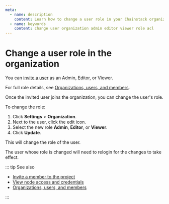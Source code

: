 ```yaml
---
meta:
  - name: description
    content: Learn how to change a user role in your Chainstack organization.
  - name: keywords
    content: change user organization admin editor viewer role acl
---
```


# Change a user role in the organization

You can [invite a user](/platform/invite-a-user-to-the-organization) as an Admin, Editor, or Viewer.

For full role details, see <a href="https://support.chainstack.com/hc/en-us/articles/900001563563" target="_blank">Organizations, users, and members</a>.

Once the invited user joins the organization, you can change the user's role.

To change the role:

1. Click **Settings** > **Organization**.
1. Next to the user, click the edit icon.
1. Select the new role **Admin**, **Editor**, or **Viewer**.
1. Click **Update**.

This will change the role of the user.

The user whose role is changed will need to relogin for the changes to take effect.

::: tip See also

* [Invite a member to the project](/platform/invite-a-member-to-the-project)
* [View node access and credentials](/platform/view-node-access-and-credentials)
* <a href="https://support.chainstack.com/hc/en-us/articles/900001563563" target="_blank">Organizations, users, and members</a>

:::
